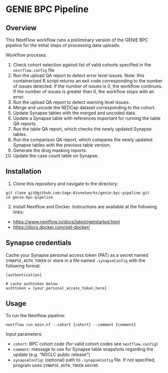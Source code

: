 # GENIE BPC Pipeline

## Overview

This NextFlow workflow runs a preliminary version of the GENIE BPC pipeline for the initial steps of processing data uploads.  

Workflow proceses
1. Check cohort selection against list of valid cohorts specified in the `nextflow.config` file
1. Run the upload QA report to detect error level issues.  Note: this containerized R script returns an exit code corresponding to the number of issues detected.  If the number of issues is 0, the workflow continues.  If the number of issues is greater than 0, the workflow stops with an error. 
1. Run the upload QA report to detect warning level issues.  
1. Merge and uncode the REDCap dataset corresponding to the cohort.
1. Update Synapse tables with the merged and uncoded data.  
1. Update a Synapse table with references important for running the table QA reports.
1. Run the table QA report, which checks the newly updated Synapse tables.
1. Run the comparison QA report, which compares the newly updated Synapse tables with the previous table version.
1. Generate the drug masking reports.
1. Update the case count table on Synapse.  

## Installation

1. Clone this repository and navigate to the directory:
```
git clone git@github.com:Sage-Bionetworks/genie-bpc-pipeline.git
cd genie-bpc-pipeline
```

2. Install Nextflow and Docker.  Instructions are available at the following links: 

- https://www.nextflow.io/docs/latest/getstarted.html
- https://docs.docker.com/get-docker/

## Synapse credentials

Cache your Synapse personal access token (PAT) as a secret named `SYNAPSE_AUTH_TOKEN` or store in a file named `.synapseConfig` with the following format:
```
[authentication]

# cache authtoken below
authtoken = {your_personal_access_token_here}
```

## Usage

To run the Nextflow pipeline:
```
nextflow run main.nf --cohort {cohort} --comment {comment}
```

Input parameters:
- `cohort`: BPC cohort code (for valid cohort codes see `nextflow.config`)
- `comment`: message to use for Synapse table snapshots regarding the update (e.g. "NSCLC public release")
- `synapseConfig`: (optional) path to `.synapseConfig` file.  If not specified, program uses `SYNAPSE_AUTH_TOKEN` secret.